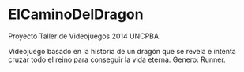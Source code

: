 ElCaminoDelDragon
=================

Proyecto Taller de Videojuegos 2014 UNCPBA.

Videojuego basado en la historia de un dragón que se revela e intenta cruzar todo el reino para conseguir la vida eterna.
Genero: Runner.
